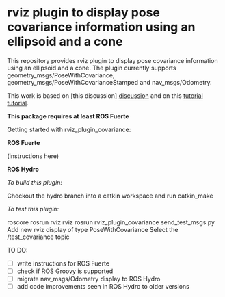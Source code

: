rviz plugin to display pose covariance information using an ellipsoid and a cone
===========================================================

This repository provides rviz plugin to display pose covariance information using an ellipsoid and a cone.
The plugin currently supports geometry_msgs/PoseWithCovariance, geometry_msgs/PoseWithCovarianceStamped and nav_msgs/Odometry. 

This work is based on [this discussion] [discussion] and on this [tutorial] [tutorial].

**This package requires at least ROS Fuerte**

Getting started with rviz_plugin_covariance:

**ROS Fuerte**

(instructions here)

**ROS Hydro**

*To build this plugin:*

Checkout the hydro branch into a catkin workspace and run catkin_make

*To test this plugin:*

roscore
rosrun rviz rviz
rosrun rviz_plugin_covariance send_test_msgs.py
Add new rviz display of type PoseWithCovariance
Select the /test_covariance topic

TO DO: 
- [ ] write instructions for ROS Fuerte
- [ ] check if ROS Groovy is supported
- [ ] migrate nav_msgs/Odometry display to ROS Hydro
- [ ] add code improvements seen in ROS Hydro to older versions

[discussion]: http://geus.wordpress.com/2011/09/15/how-to-represent-a-3d-normal-function-with-ros-rviz/
[tutorial]: http://www.ros.org/wiki/rviz/Tutorials/Plugins%3A%20New%20Display%20Type
